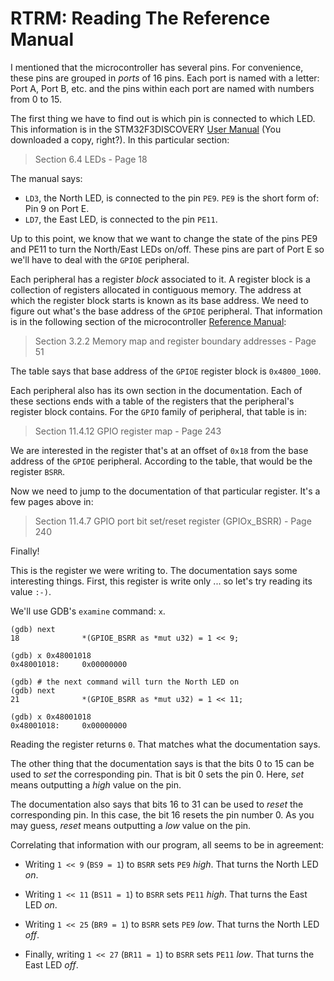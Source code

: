 # RTRM: Reading The Reference Manual

I mentioned that the microcontroller has several pins. For convenience, these pins are grouped in
*ports* of 16 pins. Each port is named with a letter: Port A, Port B, etc. and the pins within each
port are named with numbers from 0 to 15.

The first thing we have to find out is which pin is connected to which LED. This information is in
the STM32F3DISCOVERY [User Manual] (You downloaded a copy, right?). In this particular section:

[User Manual]: http://www.st.com/resource/en/user_manual/dm00063382.pdf

> Section 6.4 LEDs - Page 18

The manual says:

- `LD3`, the North LED, is connected to the pin `PE9`. `PE9` is the short form of: Pin 9 on Port E.
- `LD7`, the East LED, is connected to the pin `PE11`.

Up to this point, we know that we want to change the state of the pins PE9 and PE11 to turn the
North/East LEDs on/off. These pins are part of Port E so we'll have to deal with the `GPIOE`
peripheral.

Each peripheral has a register *block* associated to it. A register block is a collection of
registers allocated in contiguous memory. The address at which the register block starts is known as
its base address. We need to figure out what's the base address of the `GPIOE` peripheral. That
information is in the following section of the microcontroller [Reference Manual]:

[Reference Manual]: http://www.st.com/resource/en/reference_manual/dm00043574.pdf

> Section 3.2.2 Memory map and register boundary addresses - Page 51

The table says that base address of the `GPIOE` register block is `0x4800_1000`.

Each peripheral also has its own section in the documentation. Each of these sections ends with a
table of the registers that the peripheral's register block contains. For the `GPIO` family of
peripheral, that table is in:

> Section 11.4.12 GPIO register map - Page 243

We are interested in the register that's at an offset of `0x18` from the base address of the `GPIOE`
peripheral. According to the table, that would be the register `BSRR`.

Now we need to jump to the documentation of that particular register. It's a few pages above in:

> Section 11.4.7 GPIO port bit set/reset register (GPIOx_BSRR) - Page 240

Finally!

This is the register we were writing to. The documentation says some interesting things. First, this
register is write only ... so let's try reading its value `:-)`.

We'll use GDB's `examine` command: `x`.

```
(gdb) next
18              *(GPIOE_BSRR as *mut u32) = 1 << 9;

(gdb) x 0x48001018
0x48001018:     0x00000000

(gdb) # the next command will turn the North LED on
(gdb) next
21              *(GPIOE_BSRR as *mut u32) = 1 << 11;

(gdb) x 0x48001018
0x48001018:     0x00000000
```

Reading the register returns `0`. That matches what the documentation says.

The other thing that the documentation says is that the bits 0 to 15 can be used to *set* the
corresponding pin. That is bit 0 sets the pin 0. Here, *set* means outputting a *high* value on
the pin.

The documentation also says that bits 16 to 31 can be used to *reset* the corresponding pin. In this
case, the bit 16 resets the pin number 0. As you may guess, *reset* means outputting a *low* value
on the pin.

Correlating that information with our program, all seems to be in agreement:

- Writing `1 << 9` (`BS9 = 1`)  to `BSRR`  sets `PE9` *high*. That turns the North LED *on*.

- Writing `1 << 11` (`BS11 = 1`) to `BSRR` sets `PE11` *high*. That turns the East LED *on*.

- Writing `1 << 25` (`BR9 = 1`) to `BSRR` sets `PE9` *low*. That turns the North LED *off*.

- Finally, writing `1 << 27` (`BR11 = 1`) to `BSRR` sets `PE11` *low*. That turns the East LED *off*.
